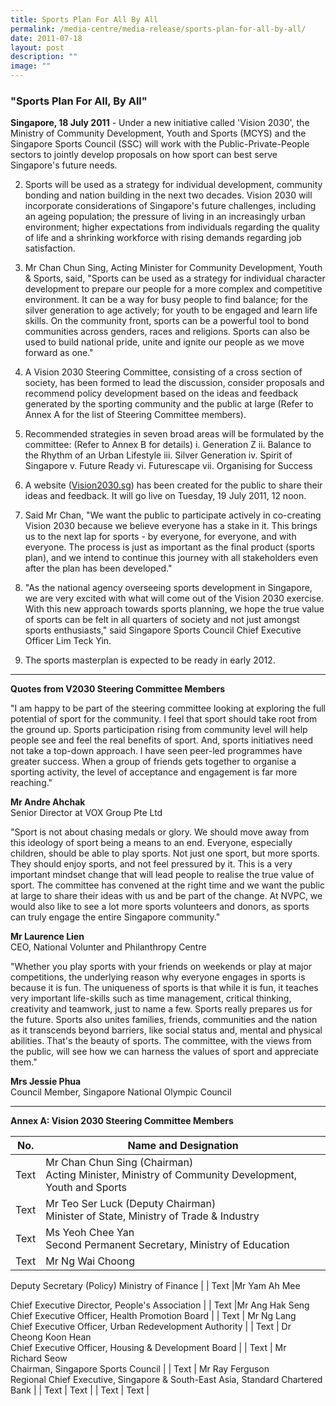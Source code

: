```yaml
---
title: Sports Plan For All By All
permalink: /media-centre/media-release/sports-plan-for-all-by-all/
date: 2011-07-18
layout: post
description: ""
image: ""
---
```

### **"Sports Plan For All, By All"**

**Singapore, 18 July 2011** - Under a new initiative called 'Vision 2030', the Ministry of Community Development, Youth and Sports (MCYS) and the Singapore Sports Council (SSC) will work with the Public-Private-People sectors to jointly develop proposals on how sport can best serve Singapore's future needs.

2. Sports will be used as a strategy for individual development, community bonding and nation building in the next two decades. Vision 2030 will incorporate considerations of Singapore's future challenges, including an ageing population; the pressure of living in an increasingly urban environment; higher expectations from individuals regarding the quality of life and a shrinking workforce with rising demands regarding job satisfaction.

3. Mr Chan Chun Sing, Acting Minister for Community Development, Youth & Sports, said, "Sports can be used as a strategy for individual character development to prepare our people for a more complex and competitive environment. It can be a way for busy people to find balance; for the silver generation to age actively; for youth to be engaged and learn life skills. On the community front, sports can be a powerful tool to bond communities across genders, races and religions. Sports can also be used to build national pride, unite and ignite our people as we move forward as one."

4. A Vision 2030 Steering Committee, consisting of a cross section of society, has been formed to lead the discussion, consider proposals and recommend policy development based on the ideas and feedback generated by the sporting community and the public at large (Refer to Annex A for the list of Steering Committee members).

5. Recommended strategies in seven broad areas will be formulated by the committee: (Refer to Annex B for details)
i. Generation Z
ii. Balance to the Rhythm of an Urban Lifestyle
iii. Silver Generation
iv. Spirit of Singapore
v. Future Ready
vi. Futurescape
vii. Organising for Success

6. A website ([Vision2030.sg](/about-us/vision-2030/)) has been created for the public to share their ideas and feedback. It will go live on Tuesday, 19 July 2011, 12 noon.

7. Said Mr Chan, "We want the public to participate actively in co-creating Vision 2030 because we believe everyone has a stake in it. This brings us to the next lap for sports - by everyone, for everyone, and with everyone. The process is just as important as the final product (sports plan), and we intend to continue this journey with all stakeholders even after the plan has been developed."

8. "As the national agency overseeing sports development in Singapore, we are very excited with what will come out of the Vision 2030 exercise. With this new approach towards sports planning, we hope the true value of sports can be felt in all quarters of society and not just amongst sports enthusiasts," said Singapore Sports Council Chief Executive Officer Lim Teck Yin.

9. The sports masterplan is expected to be ready in early 2012.

---

**Quotes from V2030 Steering Committee Members**
 
"I am happy to be part of the steering committee looking at exploring the full potential of sport for the community. I feel that sport should take root from the ground up. Sports participation rising from community level will help people see and feel the real benefits of sport. And, sports initiatives need not take a top-down approach. I have seen peer-led programmes have greater success. When a group of friends gets together to organise a sporting activity, the level of acceptance and engagement is far more reaching."

**Mr Andre Ahchak**<br>
Senior Director at VOX Group Pte Ltd

"Sport is not about chasing medals or glory. We should move away from this ideology of sport being a means to an end. Everyone, especially children, should be able to play sports. Not just one sport, but more sports. They should enjoy sports, and not feel pressured by it. This is a very important mindset change that will lead people to realise the true value of sport. The committee has convened at the right time and we want the public at large to share their ideas with us and be part of the change. At NVPC, we would also like to see a lot more sports volunteers and donors, as sports can truly engage the entire Singapore community."

**Mr Laurence Lien**<br>
CEO, National Volunter and Philanthropy Centre

"Whether you play sports with your friends on weekends or play at major competitions, the underlying reason why everyone engages in sports is because it is fun. The uniqueness of sports is that while it is fun, it teaches very important life-skills such as time management, critical thinking, creativity and teamwork, just to name a few. Sports really prepares us for the future. Sports also unites families, friends, communities and the nation as it transcends beyond barriers, like social status and, mental and physical abilities. That's the beauty of sports. The committee, with the views from the public, will see how we can harness the values of sport and appreciate them."

**Mrs Jessie Phua**<br>
Council Member, Singapore National Olympic Council

---

**Annex A: Vision 2030 Steering Committee Members**



| **No.** | **Name and Designation** |
| -------- | -------- |
| Text     | Mr Chan Chun Sing (Chairman)<br>Acting Minister, Ministry of Community Development, Youth and Sports |
| Text     | Mr Teo Ser Luck (Deputy Chairman)<br> Minister of State, Ministry of Trade & Industry |
| Text     | Ms Yeoh Chee Yan<br> Second Permanent Secretary, Ministry of Education |
| Text     | Mr Ng Wai Choong

Deputy Secretary (Policy) Ministry of Finance |
| Text     |Mr Yam Ah Mee<br>

Chief Executive Director, People's Association |
| Text     |Mr Ang Hak Seng<br>Chief Executive Officer, Health Promotion Board |
| Text     | Mr Ng Lang<br>Chief Executive Officer, Urban Redevelopment Authority |
| Text     | Dr Cheong Koon Hean<br>Chief Executive Officer, Housing & Development Board |
| Text     | Mr Richard Seow<br>Chairman, Singapore Sports Council |
| Text     | Mr Ray Ferguson<br>Regional Chief Executive, Singapore & South-East Asia, Standard Chartered Bank |
| Text     | Text     |
| Text     | Text     |
